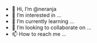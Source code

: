 - 👋 Hi, I’m @neranja
- 👀 I’m interested in ...
- 🌱 I’m currently learning ...
- 💞️ I’m looking to collaborate on ...
- 📫 How to reach me ...

<!---
neranja/neranja is a ✨ special ✨ repository because its `README.md` (this file) appears on your GitHub profile.
You can click the Preview link to take a look at your changes.
--->
